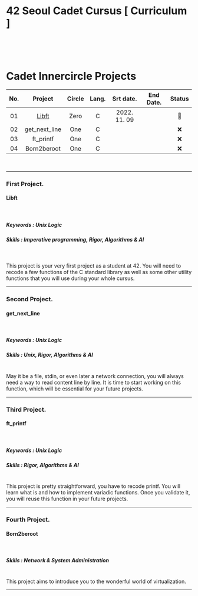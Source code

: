 
# 42 Seoul Cadet Cursus [ Curriculum ]

</br></br></br>
# Cadet Innercircle Projects


|No.|Project|Circle|Lang.|Srt date.|End Date.|Status|
|:-:|:-:|:-:|:-:|:-:|:-:|:-:|
|01|[Libft](https://github.com/h-beeen/42cursus/tree/master/libft)|Zero|C|2022. 11. 09||:high_brightness:|
|02|get_next_line|One|C|||:x:|
|03|ft_printf|One|C|||:x:|
|04|Born2beroot|One|C|||:x:|
</br>

---
### First Project.
#### <b>Libft</b>
<br/>

##### Keywords : Unix Logic
##### Skills : Imperative programming, Rigor, Algorithms & AI
<br/>

This project is your very first project as a student at 42. You will need to recode a few functions of the C standard library as well as some other utility functions that you will use during your whole cursus.

---
### Second Project. </br>
#### <b>get_next_line</b>
<br/>

##### Keywords : Unix Logic
##### Skills : Unix, Rigor, Algorithms & AI
<br/>
May it be a file, stdin, or even later a network connection, you will always need a way to read content line by line. It is time to start working on this function, which will be essential for your future projects.

---
### Third Project. </br>
#### <b>ft_printf</b>
<br/>

##### Keywords : Unix Logic
##### Skills : Rigor, Algorithms & AI
<br/>
This project is pretty straightforward, you have to recode printf. You will learn what is and how to implement variadic functions. Once you validate it, you will reuse this function in your future projects.

---
### Fourth Project. </br>
#### <b>Born2beroot</b>
<br/>

##### Skills : Network & System Administration
<br/>
This project aims to introduce you to the wonderful world of virtualization.

---